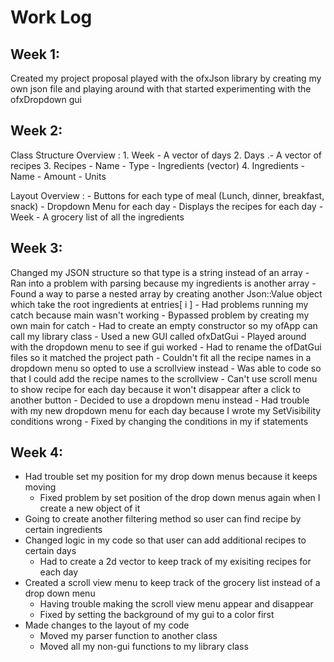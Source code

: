# Work Log

## Week 1: 
Created my project proposal 
played with the ofxJson library by creating my own json file and playing around with that 
started experimenting with the ofxDropdown gui

## Week 2: 
Class Structure Overview : 
    1. Week 
        - A vector of days 
    2. Days 
        .- A vector of recipes 
    3. Recipes 
        - Name 
        - Type 
        - Ingredients (vector) 
    4. Ingredients 
        - Name 
        - Amount 
        - Units 

Layout Overview : 
    - Buttons for each type of meal (Lunch, dinner, breakfast, snack)
    - Dropdown Menu for each day 
        - Displays the recipes for each day 
    - Week 
        - A grocery list of all the ingredients 
        

## Week 3: 
Changed my JSON structure so that type is a string instead of an array
    - Ran into a problem with parsing because my ingredients is another array 
    - Found a way to parse a nested array by creating another Json::Value object which take the root ingredients at entries[ i ]
    - Had problems running my catch because main wasn't working 
        - Bypassed problem by creating my own main for catch 
    - Had to create an empty constructor so my ofApp can call my library class 
    - Used a new GUI called ofxDatGui 
        - Played around with the dropdown menu to see if gui worked 
        - Had to rename the ofDatGui files so it matched the project path
    - Couldn't fit all the recipe names in a dropdown menu so opted to use a scrollview instead 
        - Was able to code so that I could add the recipe names to the scrollview 
    - Can't use scroll menu to show recipe for each day because it won't disappear after a click to another button 
        - Decided to use a dropdown menu instead 
    - Had trouble with my new dropdown menu for each day because I wrote my SetVisibility conditions wrong 
        - Fixed by changing the conditions in my if statements 

## Week 4: 
- Had trouble set my position for my drop down menus because it keeps moving 
    - Fixed problem by set position of the drop down menus again when I create a new object of it
- Going to create another filtering method so user can find recipe by certain ingredients 
- Changed logic in my code so that user can add additional recipes to certain days 
    - Had to create a 2d vector to keep track of my exisiting recipes for each day 
- Created a scroll view menu to keep track of the grocery list instead of a drop down menu 
    - Having trouble making the scroll view menu appear and disappear 
    - Fixed by setting the background of my gui to a color first 
- Made changes to the layout of my code 
    - Moved my parser function to another class 
    - Moved all my non-gui functions to my library class 

